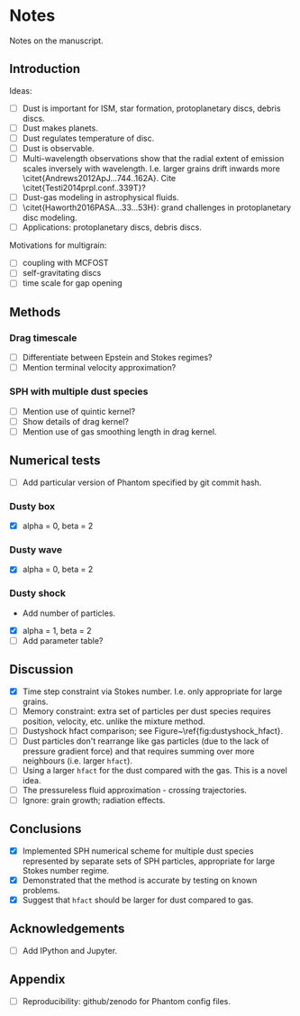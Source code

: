 Notes
=====

Notes on the manuscript.

Introduction
------------

Ideas:

- [ ] Dust is important for ISM, star formation, protoplanetary discs, debris discs.
- [ ] Dust makes planets.
- [ ] Dust regulates temperature of disc.
- [ ] Dust is observable.
- [ ] Multi-wavelength observations show that the radial extent of emission scales inversely with wavelength. I.e. larger grains drift inwards more \citet{Andrews2012ApJ...744..162A}. Cite \citet{Testi2014prpl.conf..339T}?
- [ ] Dust-gas modeling in astrophysical fluids.
- [ ] \citet{Haworth2016PASA...33...53H}: grand challenges in protoplanetary disc modeling.
- [ ] Applications: protoplanetary discs, debris discs.

Motivations for multigrain:

- [ ] coupling with MCFOST
- [ ] self-gravitating discs
- [ ] time scale for gap opening

Methods
-------

### Drag timescale

- [ ] Differentiate between Epstein and Stokes regimes?
- [ ] Mention terminal velocity approximation?

### SPH with multiple dust species

- [ ] Mention use of quintic kernel?
- [ ] Show details of drag kernel?
- [ ] Mention use of gas smoothing length in drag kernel.

Numerical tests
---------------

- [ ] Add particular version of Phantom specified by git commit hash.

### Dusty box

- [x] alpha = 0, beta = 2

### Dusty wave

- [x] alpha = 0, beta = 2

### Dusty shock

- Add number of particles.
- [x] alpha = 1, beta = 2
- [ ] Add parameter table?

Discussion
----------

- [x] Time step constraint via Stokes number. I.e. only appropriate for large grains.
- [ ] Memory constraint: extra set of particles per dust species requires position, velocity, etc. unlike the mixture method.
- [ ] Dustyshock hfact comparison; see Figure~\ref{fig:dustyshock_hfact}.
- [ ] Dust particles don't rearrange like gas particles (due to the lack of pressure gradient force) and that requires summing over more neighbours (i.e. larger `hfact`).
- [ ] Using a larger `hfact` for the dust compared with the gas. This is a novel idea.
- [ ] The pressureless fluid approximation - crossing trajectories.
- [ ] Ignore: grain growth; radiation effects.

Conclusions
-----------

- [x] Implemented SPH numerical scheme for multiple dust species represented by separate sets of SPH particles, appropriate for large Stokes number regime.
- [x] Demonstrated that the method is accurate by testing on known problems.
- [x] Suggest that `hfact` should be larger for dust compared to gas.

Acknowledgements
----------------

- [ ] Add IPython and Jupyter.

Appendix
--------

- [ ] Reproducibility: github/zenodo for Phantom config files.
